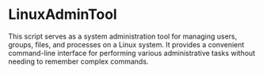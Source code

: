 # LinuxAdminTool
This script serves as a system administration tool for managing users, groups, files, and processes on a Linux system. It provides a convenient command-line interface for performing various administrative tasks without needing to remember complex commands.
